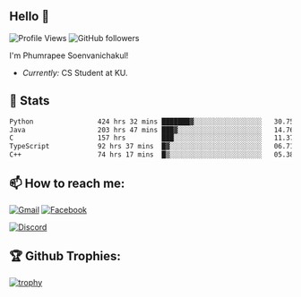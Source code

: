 
<h2>Hello 👋</h2> 

![Profile Views](https://komarev.com/ghpvc/?username=Homiez09&label=Profile%20views&color=0e75b6&style=flat)
![GitHub followers](https://img.shields.io/github/followers/HomieZ09.svg?style=social&label=Follow)


I'm Phumrapee Soenvanichakul!

- <i>Currently:</i> CS Student at KU.

<h2>👀 Stats</h2>

<!--START_SECTION:waka-->

```txt
Python                424 hrs 32 mins ███████▓░░░░░░░░░░░░░░░░░   30.75 %
Java                  203 hrs 47 mins ███▓░░░░░░░░░░░░░░░░░░░░░   14.76 %
C                     157 hrs         ███░░░░░░░░░░░░░░░░░░░░░░   11.37 %
TypeScript            92 hrs 37 mins  █▓░░░░░░░░░░░░░░░░░░░░░░░   06.71 %
C++                   74 hrs 17 mins  █▒░░░░░░░░░░░░░░░░░░░░░░░   05.38 %
```

<!--END_SECTION:waka-->

<h2>📫 How to reach me:</h2>

<a href="mailto:phumrapeesoen1@gmail.com">![Gmail](https://img.shields.io/badge/Gmail-D14836?style=for-the-badge&logo=gmail&logoColor=white)</a> 
<a href="https://web.facebook.com/phumrapee.soenvanichakul.3/">![Facebook](https://img.shields.io/badge/Facebook-4267B2?style=for-the-badge&logo=facebook&logoColor=white)</a>

<a href="https://discord.gg/EWnAEUtFVm">![Discord](https://discord.c99.nl/widget/theme-1/297740667784921089.png)</a> 

<h2>🏆 Github Trophies:</h2>

[![trophy](https://github-profile-trophy.vercel.app/?username=Homiez09&theme=discord&row=1)](https://github.com/ryo-ma/github-profile-trophy)
